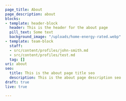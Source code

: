 ```yaml
---
page_title: About
page_description: about
blocks:
- template: header-block
  header: This is the header for the about page
  pill_text: Some text
  background_image: "/uploads/home-energy-rated.webp"
- template: team-block
  staff:
  - src/content/profiles/john-smith.md
  - src/content/profiles/test.md
  tag: []
uri: about
seo:
  title: This is the about page title seo
  description: This is the about page description seo
draft: true
live: true

---
```

